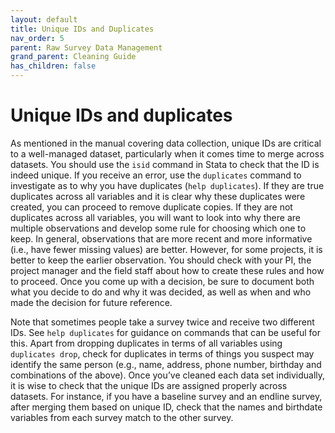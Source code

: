 ```yaml
---
layout: default
title: Unique IDs and Duplicates
nav_order: 5
parent: Raw Survey Data Management
grand_parent: Cleaning Guide
has_children: false
---
```


# Unique IDs and duplicates
As mentioned in the manual covering data collection, unique IDs are critical to a well-managed dataset, particularly when it comes time to merge across datasets. You should use the `isid` command in Stata to check that the ID is indeed unique. If you receive an error, use the `duplicates` command to investigate as to why you have duplicates (`help duplicates`). If they are true duplicates across all variables and it is clear why these duplicates were created, you can proceed to remove duplicate copies. If they are not duplicates across all variables, you will want to look into why there are multiple observations and develop some rule for choosing which one to keep. In general, observations that are more recent and more informative (i.e., have fewer missing values) are better. However, for some projects, it is better to keep the earlier observation. You should check with your PI, the project manager and the field staff about how to create these rules and how to proceed.  Once you come up with a decision, be sure to document both what you decide to do and why it was decided, as well as when and who made the decision for future reference.

Note that sometimes people take a survey twice and receive two different IDs. See `help duplicates` for guidance on commands that can be useful for this. Apart from dropping duplicates in terms of all variables using `duplicates drop`, check for duplicates in terms of things you suspect may identify the same person (e.g., name, address, phone number, birthday and combinations of the above). Once you’ve cleaned each data set individually, it is wise to check that the unique IDs are assigned properly across datasets. For instance, if you have a baseline survey and an endline survey, after merging them based on unique ID, check that the names and birthdate variables from each survey match to the other survey.
